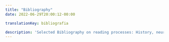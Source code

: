 ```yaml
---
title: "Bibliography"
date: 2022-06-29T20:00:12-00:00

translationKey: bibliografia

description: 'Selected Bibliography on reading processes: History, neurological implications and promotion of reading.'
---
```


